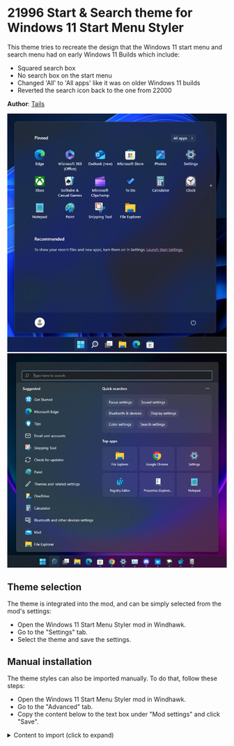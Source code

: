 # 21996 Start & Search theme for Windows 11 Start Menu Styler

This theme tries to recreate the design that the Windows 11 start menu and search menu had on early Windows 11 Builds
which include:
* Squared search box
* No search box on the start menu
* Changed 'All' to 'All apps' like it was on older Windows 11 builds
* Reverted the search icon back to the one from 22000

**Author**: [Tails](https://github.com/milesprower2293)

![Screenshot](screenshot.png) \
![Screenshot](screenshot-search.png)

## Theme selection

The theme is integrated into the mod, and can be simply selected from the mod's
settings:

* Open the Windows 11 Start Menu Styler mod in Windhawk.
* Go to the "Settings" tab.
* Select the theme and save the settings.

## Manual installation

The theme styles can also be imported manually. To do that, follow these steps:

* Open the Windows 11 Start Menu Styler mod in Windhawk.
* Go to the "Advanced" tab.
* Copy the content below to the text box under "Mod settings" and click "Save".

<details>
<summary>Content to import (click to expand)</summary>

```json
{
"controlStyles[0].target":"Border#TaskbarSearchBackground",
"controlStyles[0].styles[0]":"CornerRadius=4",
"controlStyles[0].styles[1]":"BorderThickness=0,0,0,0",
"controlStyles[0].styles[2]":"Height=33",
"controlStyles[0].styles[3]":"BorderBrush:=<SolidColorBrush Color=\"{ThemeResource ControlStrokeColorDefault}\"/>",
"controlStyles[1].target":"StartDocked.SearchBoxToggleButton > Grid > ContentPresenter > TextBlock#PlaceholderText",
"controlStyles[1].styles[0]":"Margin=0,0,0,2",
"controlStyles[2].target":"StartDocked.SearchBoxToggleButton#StartMenuSearchBox > Grid > Border#BorderElement",
"controlStyles[2].styles[0]":"BorderThickness=0,0,0,2",
"controlStyles[2].styles[1]":"BorderBrush:=<SolidColorBrush Color=\"{ThemeResource SystemAccentColorLight1}\"/>",
"controlStyles[3].target":"StartDocked.SearchBoxToggleButton > Grid > FontIcon > Grid > TextBlock",
"controlStyles[3].styles[0]":"Foreground:=<SolidColorBrush Color=\"gray\" />",
"controlStyles[3].styles[1]":"Margin=0,0,0,1",
"controlStyles[3].styles[2]":"Transform3D:=<CompositeTransform3D RotationY=\"180\" TranslateX=\"16\" />",
"controlStyles[4].target":"Microsoft.UI.Xaml.Controls.AnimatedIcon#SearchIconPlayer",
"controlStyles[4].styles[0]":"Visibility=1",
"controlStyles[4].styles[1]":"FlowDirection=1",
"controlStyles[4].styles[2]":"Transform3D:=<CompositeTransform3D RotationY=\"180\" TranslateX=\"16\" />",
"controlStyles[5].target":"FontIcon#SearchBoxOnTaskbarSearchGlyph",
"controlStyles[5].styles[0]":"Visibility=0",
"controlStyles[5].styles[1]":"Foreground:=<SolidColorBrush Color=\"gray\" />",
"controlStyles[5].styles[2]":"FlowDirection=1",
"controlStyles[5].styles[3]":"FontFamily=Segoe Fluent Icons",
"controlStyles[5].styles[4]":"RequestedTheme=1",
"controlStyles[5].styles[5]":"Transform3D:=<CompositeTransform3D RotationY=\"180\" TranslateX=\"23\" TranslateY=\"0.5\" />",
"controlStyles[5].styles[6]":"FontSize=17",
"controlStyles[6].target":"StartDocked.SearchBoxToggleButton#StartMenuSearchBox > Grid",
"controlStyles[6].styles[0]":"BorderBrush:=<SolidColorBrush Color=\"{ThemeResource ControlStrokeColorDefault}\"/>",
"controlStyles[6].styles[1]":"BorderThickness=1,1,1,0",
"controlStyles[6].styles[2]":"CornerRadius=4",
"controlStyles[7].target":"Cortana.UI.Views.RichSearchBoxControl#SearchBoxControl > Grid#RootGrid",
"controlStyles[7].styles[0]":"CornerRadius=4",
"controlStyles[7].styles[1]":"BorderBrush:=<SolidColorBrush Color=\"{ThemeResource SystemAccentColorLight1}\" />",
"controlStyles[7].styles[2]":"BorderThickness=2,2,2,2",
"controlStyles[7].styles[3]":"Margin=-2,-0,0,-2",
"controlStyles[8].target":"StartDocked.SearchBoxToggleButton",
"controlStyles[8].styles[0]":"CornerRadius=4",
"controlStyles[8].styles[1]":"Height=40",
"controlStyles[9].target":"Windows.UI.Xaml.Controls.Grid#SearchBoxOnTaskbarGleamContainer",
"controlStyles[9].styles[0]":"CornerRadius=4",
"controlStyles[10].target":"Windows.UI.Xaml.Controls.Grid#SearchBoxOnTaskbarGleamImageContainer",
"controlStyles[10].styles[0]":"CornerRadius=4",
"controlStyles[10].styles[1]":"Transform3D:=<CompositeTransform3D TranslateX=\"1.8\" />",
"controlStyles[11].target":"Windows.UI.Xaml.Controls.Image#SearchIconOff",
"controlStyles[11].styles[0]":"Transform3D:=<CompositeTransform3D RotationY=\"180\" TranslateX=\"16\" TranslateY=\"-1\" />",
"controlStyles[12].target":"Windows.UI.Xaml.Controls.Image#SearchIconOn",
"controlStyles[12].styles[0]":"Transform3D:=<CompositeTransform3D RotationY=\"180\" TranslateX=\"16\" TranslateY=\"-1\" />",
"controlStyles[13].target":"Windows.UI.Xaml.Controls.Button#ShowAllAppsButton > Windows.UI.Xaml.Controls.ContentPresenter#ContentPresenter > Windows.UI.Xaml.Controls.StackPanel > Windows.UI.Xaml.Controls.TextBlock#ShowAllAppsButtonText",
"controlStyles[13].styles[0]":"Text=All apps",
"controlStyles[14].target":"Windows.UI.Xaml.Controls.TextBlock#AllAppsHeading",
"controlStyles[14].styles[0]":"Text=All apps",
"controlStyles[15].target":"StartDocked.SearchBoxToggleButton",
"controlStyles[15].styles[0]":"Height=0",
"controlStyles[15].styles[1]":"Margin=0,0,0,24",
"controlStyles[16].target":"StartDocked.LauncherFrame",
"controlStyles[16].styles[0]":"Height=670",
"controlStyles[17].target":"Windows.UI.Xaml.Controls.Grid#InnerContent",
"controlStyles[17].styles[0]":"Margin=0,0,0,0",
"controlStyles[18].target":"Cortana.UI.Views.HostedWebViewControl#QueryFormulationHostedWebView",
"controlStyles[18].styles[0]":"Background:=<SolidColorBrush Color=\"{ThemeResource ControlStrokeColorDefault}\" Opacity=\"100\"  />",
"controlStyles[19].target":"Windows.UI.Xaml.Controls.Grid#QueryFormulationRoot",
"controlStyles[19].styles[0]":"CornerRadius=10"
}
```
</details>
